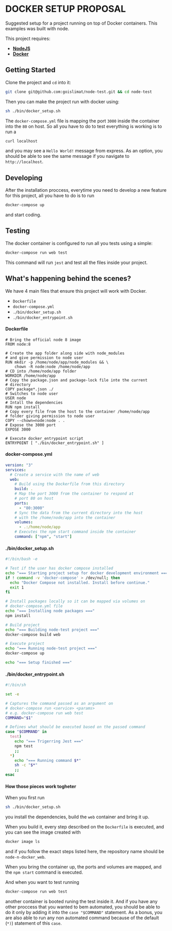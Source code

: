 # DOCKER SETUP PROPOSAL

Suggested setup for a project running on top of Docker containers. This examples was built with node.

This project requires:

- **[NodeJS](https://nodejs.org/en/download/)**
- **[Docker](https://docs.docker.com/install/)**

## Getting Started

Clone the project and `cd` into it:

```bash
git clone git@github.com:goislimat/node-test.git && cd node-test
```

Then you can make the project run with docker using:

```bash
sh ./bin/docker_setup.sh
```

The `docker-compose.yml` file is mapping the port `3000` inside the container into the `80` on host. So all you have to do to test everything is working is to run a

```bash
curl localhost
```

and you may see a `Hello World!` message from express. As an option, you should be able to see the same message if you navigate to `http://localhost`.

## Developing

After the installation proccess, everytime you need to develop a new feature for this project, all you have to do is to run

```bash
docker-compose up
```

and start coding.

## Testing

The docker container is configured to run all you tests using a simple:

```bash
docker-compose run web test
```

This command will run `jest` and test all the files inside your project.

## What's happening behind the scenes?

We have 4 main files that ensure this project will work with Docker.

- `Dockerfile`
- `docker-compose.yml`
- `./bin/docker_setup.sh`
- `./bin/docker_entrypoint.sh`

#### Dockerfile

```docker
# Bring the official node 8 image
FROM node:8

# Create the app folder along side with node_modules
# and give permission to node user
RUN mkdir -p /home/node/app/node_modules && \
    chown -R node:node /home/node/app
# CD into /home/node/app folder
WORKDIR /home/node/app
# Copy the package.json and package-lock file inte the current
# directory
COPY package*.json ./
# Switches to node user
USER node
# Intall the dependencies
RUN npm install
# Copy every file from the host to the container /home/node/app
# folder giving permission to node user
COPY --chown=node:node . .
# Expose the 3000 port
EXPOSE 3000

# Execute docker_entrypoint script
ENTRYPOINT [ "./bin/docker_entrypoint.sh" ]
```

#### docker-compose.yml

```yml
version: "3"
services:
  # Create a service with the name of web
  web:
    # Build using the Dockerfile from this directory
    build: .
    # Map the port 3000 from the container to respond at
    # port 80 on host
    ports:
      - "80:3000"
    # Sync the data from the current directory into the host
    # with the /home/node/app into the container
    volumes:
      - .:/home/node/app
    # Executes the npm start command inside the container
    command: ["npm", "start"]
```

#### ./bin/docker_setup.sh

```bash
#!/bin/bash -e

# Test if the user has docker compose installed
echo "=== Starting project setup for docker development environment ==="
if ! command -v 'docker-compose' > /dev/null; then
  echo "Docker Compose not installed. Install before continue."
  exit 1
fi

# Install packages locally so it can be mapped via volumes on
# docker-compose.yml file
echo "=== Installing node packages ==="
npm install

# Build project
echo "=== Building node-test project ==="
docker-compose build web

# Execute project
echo "=== Running node-test project ==="
docker-compose up

echo "=== Setup finished ==="
```

#### ./bin/docker_entrypoint.sh

```bash
#!/bin/sh

set -e

# Captures the command passed as an argument on
# docker-compose run <service> <params>
# e.g. docker-compose run web test
COMMAND="$1"

# Defines what should be executed based on the passed command
case "$COMMAND" in
  test)
    echo "=== Trigerring Jest ==="
    npm test
    ;;
  *)
    echo "=== Running command $*"
    sh -c "$*"
    ;;
esac
```

#### How those pieces work togheter

When you first run

```bash
sh ./bin/docker_setup.sh
```

you install the dependencies, build the `web` container and bring it up.

When you build it, every step described on the `Dockerfile` is executed, and you can see the image created with

```bash
docker image ls
```

and if you follow the exact steps listed here, the repository name should be `node-n-docker_web`.

When you bring the container up, the ports and volumes are mapped, and the `npm start` command is executed.

And when you want to test running

```bash
docker-compose run web test
```

another container is booted runing the test inside it. And if you have any other proccess that you wanted to bem automated, you should be able to do it only by adding it into the `case "$COMMAND"` statement. As a bonus, you are also able to run any non automated command because of the default (`*)`) statement of this `case`.
